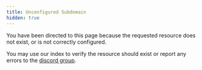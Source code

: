 ```yaml
---
title: Unconfigured Subdomain
hidden: true
---
```


You have been directed to this page because the requested resource does not
exist, or is not correctly configured.

You may use our index to verify the resource should exist or report any errors
to the [discord group](https://discord.gg/hjTJSA7Ynu).
